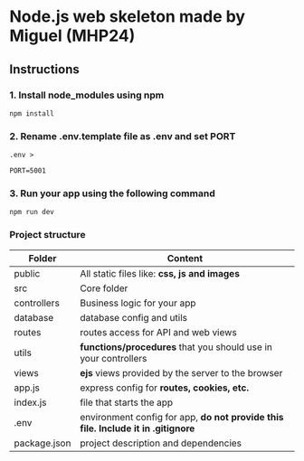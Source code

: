 # __Node.js web skeleton made by Miguel (MHP24)__

## Instructions

### 1. Install node_modules using __npm__ 
```
npm install
```

### 2. Rename __.env.template__ file as __.env__ and set __PORT__
```
.env >

PORT=5001
```

### 3. Run your app using the following command
```
npm run dev
```


### __Project structure__

| Folder | Content |
| ------ | ------ |
| public | All static files like: __css, js and images__ |
| src | Core folder |
| controllers | Business logic for your app |
| database | database config and utils |
| routes | routes access for API and web views |
| utils | __functions/procedures__ that you should use in your controllers |
| views | __ejs__ views provided by the server to the browser|
| app.js | express config for __routes, cookies, etc.__ |
| index.js | file that starts the app |
| .env | environment config for app, __do not provide this file. Include it in .gitignore__|
| package.json | project description and dependencies |